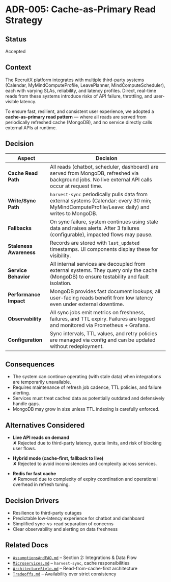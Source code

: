 # ADR-005: Cache-as-Primary Read Strategy

## Status

Accepted

## Context

The RecruitX platform integrates with multiple third-party systems (Calendar, MyMindComputeProfile, LeavePlanner, MindComputeScheduler),
each with varying SLAs, reliability, and latency profiles. Direct, real-time reads from these systems introduce risks of
API failure, throttling, and user-visible latency.

To ensure fast, resilient, and consistent user experience, we adopted a **cache-as-primary read pattern** — where all
reads are served from periodically refreshed cache (MongoDB), and no service directly calls external APIs at runtime.

## Decision

| Aspect                  | Decision                                                                                                                                            |
|-------------------------|-----------------------------------------------------------------------------------------------------------------------------------------------------|
| **Cache Read Path**     | All reads (chatbot, scheduler, dashboard) are served from MongoDB, refreshed via background jobs. No live external API calls occur at request time. |
| **Write/Sync Path**     | `harvest-sync` periodically pulls data from external systems (Calendar: every 30 min; MyMindComputeProfile/Leave: daily) and writes to MongoDB.                   |
| **Fallbacks**           | On sync failure, system continues using stale data and raises alerts. After 3 failures (configurable), impacted flows may pause.                    |
| **Staleness Awareness** | Records are stored with `last_updated` timestamps. UI components display these for visibility.                                                      |
| **Service Behavior**    | All internal services are decoupled from external systems. They query only the cache (MongoDB) to ensure testability and fault isolation.           |
| **Performance Impact**  | MongoDB provides fast document lookups; all user-facing reads benefit from low latency even under external downtime.                                |
| **Observability**       | All sync jobs emit metrics on freshness, failures, and TTL expiry. Failures are logged and monitored via Prometheus + Grafana.                      |
| **Configuration**       | Sync intervals, TTL values, and retry policies are managed via config and can be updated without redeployment.                                      |

## Consequences

- The system can continue operating (with stale data) when integrations are temporarily unavailable.
- Requires maintenance of refresh job cadence, TTL policies, and failure alerting.
- Services must treat cached data as potentially outdated and defensively handle gaps.
- MongoDB may grow in size unless TTL indexing is carefully enforced.

## Alternatives Considered

- **Live API reads on demand**  
  ✘ Rejected due to third-party latency, quota limits, and risk of blocking user flows.

- **Hybrid mode (cache-first, fallback to live)**  
  ✘ Rejected to avoid inconsistencies and complexity across services.

- **Redis for fast cache**  
  ✘ Removed due to complexity of expiry coordination and operational overhead in refresh tuning.

## Decision Drivers

- Resilience to third-party outages
- Predictable low-latency experience for chatbot and dashboard
- Simplified sync-vs-read separation of concerns
- Clear observability and alerting on data freshness

## Related Docs

- [`AssumptionsAndFAQ.md`](../AssumptionsAndFAQ.md) – Section 2: Integrations & Data Flow
- [`Microservices.md`](../Microservices.md) – `harvest-sync`, cache responsibilities
- [`ArchitectureStyle.md`](../ArchitectureStyle.md) – Read-from-cache-first architecture
- [`Tradeoffs.md`](../Tradeoffs.md) – Availability over strict consistency
